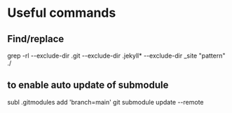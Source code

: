 # Useful commands

## Find/replace

grep -rl --exclude-dir .git --exclude-dir .jekyll* --exclude-dir _site "pattern" ./

## to enable auto update of submodule

subl .gitmodules
add 'branch=main'
git submodule update --remote
